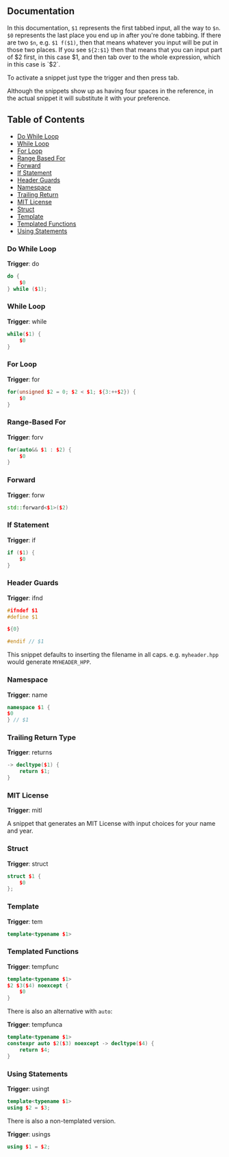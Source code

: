 ## Documentation

In this documentation, `$1` represents the first tabbed input, all the way to `$n`. `$0` represents the last place you end up in after you're done tabbing. If there are two `$n`, e.g. `$1 f($1)`, then that means whatever you input will be put in those two places. If you see `${2:$1}` then that means that you can input part of $2 first, in this case $1, and then tab over to the whole expression, which in this case is `$2`.

To activate a snippet just type the trigger and then press tab.

Although the snippets show up as having four spaces in the reference, in the actual snippet it will substitute it with
your preference.

## Table of Contents

- [Do While Loop](#do-while-loop)
- [While Loop](#while-loop)
- [For Loop](#for-loop)
- [Range Based For](#range-based-for)
- [Forward](#forward)
- [If Statement](#if-statement)
- [Header Guards](#header-guards)
- [Namespace](#namespace)
- [Trailing Return](#trailing-return-type)
- [MIT License](#mit-license)
- [Struct](#struct)
- [Template](#template)
- [Templated Functions](#templated-functions)
- [Using Statements](#using-statements)

### Do While Loop

**Trigger**: do

```cpp
do {
    $0
} while ($1);
```

### While Loop

**Trigger**: while

```cpp
while($1) {
    $0
}
```

### For Loop

**Trigger**: for

```cpp
for(unsigned $2 = 0; $2 < $1; ${3:++$2}) {
    $0
}
```

### Range-Based For

**Trigger**: forv

```cpp
for(auto&& $1 : $2) {
    $0
}
```

### Forward

**Trigger**: forw

```cpp
std::forward<$1>($2)
```

### If Statement

**Trigger**: if

```cpp
if ($1) {
    $0
}
```

### Header Guards

**Trigger**: ifnd

```cpp
#ifndef $1
#define $1

${0}

#endif // $1
```

This snippet defaults to inserting the filename in all caps. e.g. `myheader.hpp` would generate `MYHEADER_HPP`.

### Namespace

**Trigger**: name

```cpp
namespace $1 {
$0
} // $1
```

### Trailing Return Type

**Trigger**: returns

```cpp
-> decltype($1) {
    return $1;
}
```

### MIT License

**Trigger**: mitl

A snippet that generates an MIT License with input choices for your name and year.

### Struct

**Trigger**: struct

```cpp
struct $1 {
    $0
};
```

### Template

**Trigger**: tem

```cpp
template<typename $1>
```

### Templated Functions

**Trigger**: tempfunc

```cpp
template<typename $1>
$2 $3($4) noexcept {
    $0
}
```

There is also an alternative with `auto`:

**Trigger**: tempfunca

```cpp
template<typename $1>
constexpr auto $2($3) noexcept -> decltype($4) {
    return $4;
}
```

### Using Statements

**Trigger**: usingt

```cpp
template<typename $1>
using $2 = $3;
```

There is also a non-templated version.

**Trigger**: usings

```cpp
using $1 = $2;
```

